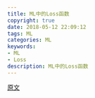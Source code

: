```yaml
---
title: ML中的Loss函数
copyright: true
date: 2018-05-12 22:09:12
tags: ML
categories: ML
keywords: 
- ML
- Loss
description: ML中的Loss函数
---
```


[原文](https://blog.csdn.net/shenxiaoming77/article/details/51614601)